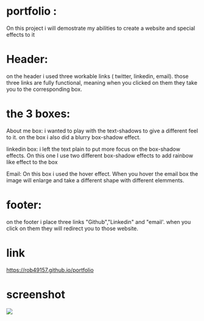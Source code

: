 # portfolio : 
On this project i will demostrate my abilities to create a website and special effects to it

#  Header:
on the header i used three workable links ( twitter, linkedin, email). those three links are fully functional, meaning when you clicked on them they take you to the corresponding box.

# the 3 boxes:

About me box: i wanted to play with the text-shadows to give a different feel to it. on the box i also did a blurry box-shadow effect.

linkedin box: i left the text plain to put more focus on the box-shadow effects. On this one I use two different box-shadow effects to add rainbow like effect to the box

Email: On this box i used the hover effect. When you hover the email box the image will enlarge and take a different shape with different elemments.

# footer:

on the footer i place three links "Github","Linkedin" and "email'. when you click on them they will redirect you  to those website.


# link

https://rob49157.github.io/portfolio

# screenshot

![](https://user-images.githubusercontent.com/88434699/138015102-fc1a0d3b-4a1d-4480-8b8c-242d839acc6a.png)